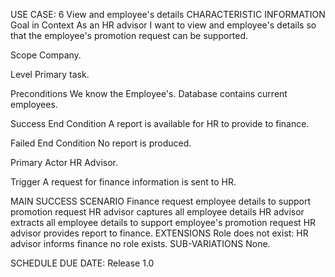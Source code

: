 USE CASE: 6 View and employee's details
CHARACTERISTIC INFORMATION
Goal in Context
As an HR advisor I want to view and employee's details so that the employee's promotion request can be supported.

Scope
Company.

Level
Primary task.

Preconditions
We know the Employee's. Database contains current employees.

Success End Condition
A report is available for HR to provide to finance.

Failed End Condition
No report is produced.

Primary Actor
HR Advisor.

Trigger
A request for finance information is sent to HR.

MAIN SUCCESS SCENARIO
Finance request employee details to support promotion request
HR advisor captures all employee details
HR advisor extracts all employee details to support employee's promotion request
HR advisor provides report to finance.
EXTENSIONS
Role does not exist:
HR advisor informs finance no role exists.
SUB-VARIATIONS
None.

SCHEDULE
DUE DATE: Release 1.0